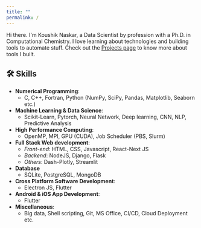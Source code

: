 ```yaml
---
title: ""
permalink: /
---
```


Hi there. I'm Koushik Naskar, a Data Scientist by profession with a Ph.D. in Computational Chemistry. I love learning about technologies and building tools to automate stuff. Check out the [Projects page](/projects) to know more about tools I built.



## 🛠️ Skills 
- __Numerical Programming__:  
  * C, C++, Fortran, Python (NumPy, SciPy, Pandas, Matplotlib, Seaborn etc.)  
- __Machine Learning & Data Science__:  
  * Scikit-Learn, Pytorch, Neural Network, Deep learning, CNN, NLP, Predictive Analysis  
- __High Performance Computing__: 
  * OpenMP, MPI, GPU (CUDA), Job Scheduler (PBS, Slurm)
- __Full Stack Web development__: 
  * _Front-end_: HTML, CSS, Javascript, React-Next JS
  * _Backend_: NodeJS, Django, Flask
  * _Others_: Dash-Plotly, Streamlit
- __Database__
  * SQLite, PostgreSQL, MongoDB
- __Cross Platform Software Development__: 
  * Electron JS, Flutter
- __Android & iOS App Development__: 
  * Flutter
- __Miscellaneous__:
  * Big data, Shell scripting, Git, MS Office, CI/CD, Cloud Deployment etc.
